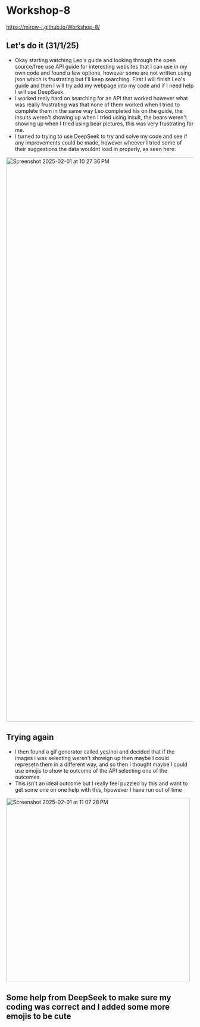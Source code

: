 # Workshop-8
https://mirow-l.github.io/Workshop-8/

## Let's do it (31/1/25)
- Okay starting watching Leo's guide and looking through the open source/free use API guide for interesting websites that I can use in my own code and found a few options, however some are not written using json which is frustrating but I'll keep searching. First I will finish Leo's guide and then I will try add my webpage into my code and if I need help I will use DeepSeek.
- I worked realy hard on searching for an API that worked however what was really frustrating was that none of them worked when I tried to complete them in the same way Leo completed his on the guide, the insults weren't showing up when I tried using insult, the bears weren't showing up when I tried using bear pictures, this was very frustrating for me.
- I turned to trying to use DeepSeek to try and solve my code and see if any improvements could be made, however wheever I tried some of their suggestions the data wouldnt load in properly, as seen here:
<img width="1512" alt="Screenshot 2025-02-01 at 10 27 36 PM" src="https://github.com/user-attachments/assets/6f0456f5-5880-4ee5-b3bb-6db93f12c6cf" />

## Trying again
- I then found a gif generator called yes/noi and decided that if the images i was selecting weren't showign up then maybe I could represetn them in a different way, and so then I thought maybe I could use emojis to show te outcome of the API selecting one of the outcomes.
- This isn't an ideal outcome but I really feel puzzled by this and want to get some one on one help with this, hpowever I have run out of time
<img width="493" alt="Screenshot 2025-02-01 at 11 07 28 PM" src="https://github.com/user-attachments/assets/88edd483-1811-4219-97d8-26b31bfa70ff" />

## Some help from DeepSeek to make sure my coding was correct and I added some more emojis to be cute
